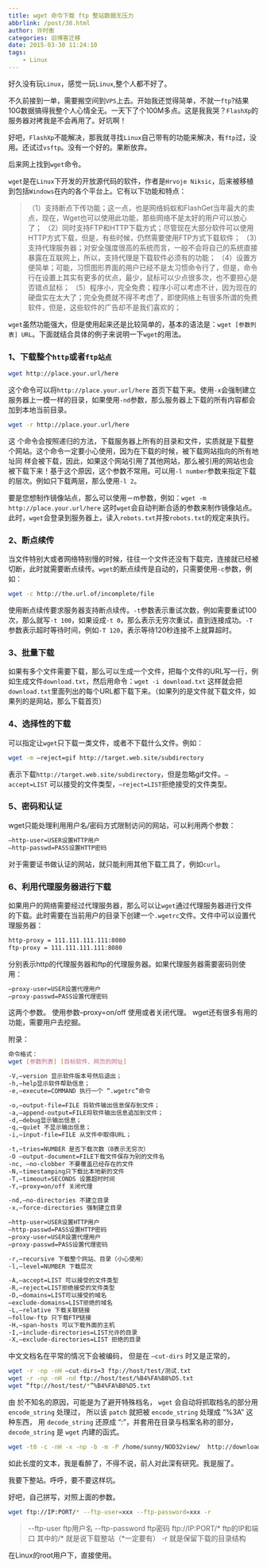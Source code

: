 ```yaml
---
title: wget 命令下载 ftp 整站数据无压力
abbrlink: /post/38.html
author: 许时衡
categories: 旧博客迁移
date: 2015-03-30 11:24:10
tags:
    - Linux
---
```


好久没有玩`Linux`，感觉一玩`Linux`,整个人都不好了。

不久前接到一单，需要搬空间到`VPS`上去。开始我还觉得简单，不就一`ftp`?结果10G数据搞得我整个人心情全无。一天下了个100M多点。这是我我哭？`FlashXp`的服务器对拷我是不会再用了。好坑啊！

好吧，`FlashXp`不能解决，那我就寻找`Linux`自己带有的功能来解决，有`ftp`过，没用。还试过`vsftp`。没有一个好的。果断放弃。

后来网上找到`wget`命令。

`wget`是在`Linux`下开发的开放源代码的软件，作者是`Hrvoje Niksic`，后来被移植到包括`Windows`在内的各个平台上。它有以下功能和特点：

>（1）支持断点下传功能；这一点，也是网络蚂蚁和FlashGet当年最大的卖点，现在，Wget也可以使用此功能，那些网络不是太好的用户可以放心了；
>（2）同时支持FTP和HTTP下载方式；尽管现在大部分软件可以使用HTTP方式下载，但是，有些时候，仍然需要使用FTP方式下载软件；
>（3）支持代理服务器；对安全强度很高的系统而言，一般不会将自己的系统直接暴露在互联网上，所以，支持代理是下载软件必须有的功能；
>（4）设置方便简单；可能，习惯图形界面的用户已经不是太习惯命令行了，但是，命令行在设置上其实有更多的优点，最少，鼠标可以少点很多次，也不要担心是否错点鼠标；
>（5）程序小，完全免费；程序小可以考虑不计，因为现在的硬盘实在太大了；完全免费就不得不考虑了，即使网络上有很多所谓的免费软件，但是，这些软件的广告却不是我们喜欢的；

`wget`虽然功能强大，但是使用起来还是比较简单的，基本的语法是：`wget [参数列表] URL`。下面就结合具体的例子来说明一下`wget`的用法。

### 1、下载整个`http`或者`ftp站点`

``` BASH
wget http://place.your.url/here
```

这个命令可以将`http://place.your.url/here` 首页下载下来。使用`-x`会强制建立服务器上一模一样的目录，如果使用`-nd`参数，那么服务器上下载的所有内容都会加到本地当前目录。

``` BASH
wget -r http://place.your.url/here
```

这 个命令会按照递归的方法，下载服务器上所有的目录和文件，实质就是下载整个网站。这个命令一定要小心使用，因为在下载的时候，被下载网站指向的所有地址同 样会被下载，因此，如果这个网站引用了其他网站，那么被引用的网站也会被下载下来！基于这个原因，这个参数不常用。可以用`-l number`参数来指定下载的层次。例如只下载两层，那么使用`-l 2`。

要是您想制作镜像站点，那么可以使用－m参数，例如：`wget -m http://place.your.url/here`
这时`wget`会自动判断合适的参数来制作镜像站点。此时，`wget`会登录到服务器上，读入`robots.txt`并按`robots.txt`的规定来执行。

### 2、断点续传

当文件特别大或者网络特别慢的时候，往往一个文件还没有下载完，连接就已经被切断，此时就需要断点续传。`wget`的断点续传是自动的，只需要使用`-c`参数，例如：

``` BASH
wget -c http://the.url.of/incomplete/file
```

使用断点续传要求服务器支持断点续传。`-t`参数表示重试次数，例如需要重试100次，那么就写`-t 100`，如果设成`-t 0`，那么表示无穷次重试，直到连接成功。`-T`参数表示超时等待时间，例如`-T 120`，表示等待120秒连接不上就算超时。

### 3、批量下载

如果有多个文件需要下载，那么可以生成一个文件，把每个文件的URL写一行，例如生成文件`download.txt`，然后用命令：`wget -i download.txt`
这样就会把`download.txt`里面列出的每个URL都下载下来。（如果列的是文件就下载文件，如果列的是网站，那么下载首页）

### 4、选择性的下载

可以指定让`wget`只下载一类文件，或者不下载什么文件。例如：

``` BASH
wget -m –reject=gif http://target.web.site/subdirectory
```

表示下载`http://target.web.site/subdirectory`，但是忽略gif文件。`–accept=LIST` 可以接受的文件类型，`–reject=LIST`拒绝接受的文件类型。

### 5、密码和认证

wget只能处理利用用户名/密码方式限制访问的网站，可以利用两个参数：

``` BASH
–http-user=USER设置HTTP用户
–http-passwd=PASS设置HTTP密码
```

对于需要证书做认证的网站，就只能利用其他下载工具了，例如`curl`。

### 6、利用代理服务器进行下载

如果用户的网络需要经过代理服务器，那么可以让`wget`通过代理服务器进行文件的下载。此时需要在当前用户的目录下创建一个`.wgetrc`文件。文件中可以设置代理服务器：

``` BASH
http-proxy = 111.111.111.111:8080
ftp-proxy = 111.111.111.111:8080
```

分别表示http的代理服务器和ftp的代理服务器。如果代理服务器需要密码则使用：

``` BASH
–proxy-user=USER设置代理用户
–proxy-passwd=PASS设置代理密码
```

这两个参数。
使用参数–proxy=on/off 使用或者关闭代理。
wget还有很多有用的功能，需要用户去挖掘。

附录：

``` BASH wget
命令格式：
wget [参数列表] [目标软件、网页的网址]

-V,–version 显示软件版本号然后退出；
-h,–help显示软件帮助信息；
-e,–execute=COMMAND 执行一个 “.wgetrc”命令

-o,–output-file=FILE 将软件输出信息保存到文件；
-a,–append-output=FILE将软件输出信息追加到文件；
-d,–debug显示输出信息；
-q,–quiet 不显示输出信息；
-i,–input-file=FILE 从文件中取得URL；

-t,–tries=NUMBER 是否下载次数（0表示无穷次）
-O –output-document=FILE下载文件保存为别的文件名
-nc, –no-clobber 不要覆盖已经存在的文件
-N,–timestamping只下载比本地新的文件
-T,–timeout=SECONDS 设置超时时间
-Y,–proxy=on/off 关闭代理

-nd,–no-directories 不建立目录
-x,–force-directories 强制建立目录

–http-user=USER设置HTTP用户
–http-passwd=PASS设置HTTP密码
–proxy-user=USER设置代理用户
–proxy-passwd=PASS设置代理密码

-r,–recursive 下载整个网站、目录（小心使用）
-l,–level=NUMBER 下载层次

-A,–accept=LIST 可以接受的文件类型
-R,–reject=LIST拒绝接受的文件类型
-D,–domains=LIST可以接受的域名
–exclude-domains=LIST拒绝的域名
-L,–relative 下载关联链接
–follow-ftp 只下载FTP链接
-H,–span-hosts 可以下载外面的主机
-I,–include-directories=LIST允许的目录
-X,–exclude-directories=LIST 拒绝的目录
```

中文文档名在平常的情况下会被编码， 但是在 `–cut-dirs` 时又是正常的，

``` BASH
wget -r -np -nH –cut-dirs=3 ftp://host/test/测试.txt
wget -r -np -nH -nd ftp://host/test/%B4%FA%B8%D5.txt
wget “ftp://host/test/*”%B4%FA%B8%D5.txt
```

由 於不知名的原因，可能是为了避开特殊档名， `wget` 会自动将抓取档名的部分用 `encode_string` 处理过， 所以该 `patch` 就把被 `encode_string` 处理成 “%3A” 这种东西， 用 `decode_string` 还原成 “:”，并套用在目录与档案名称的部分，`decode_string` 是 `wget` 内建的函式。

``` BASH
wget -t0 -c -nH -x -np -b -m -P /home/sunny/NOD32view/  http://downloads1.kaspersky-labs.com/bases/ -o wget.log
```

如此长度的文本，我是看醉了，不得不说，前人对此深有研究。我是服了。

我要下整站。呼呼，要不要这样坑。

好吧，自己拼写，对照上面的参数。

``` BASH
wget ftp://IP:PORT/* --ftp-user=xxx --ftp-password=xxx -r

```

> --ftp-user        ftp用户名
> --ftp-password    ftp密码
> ftp://IP:PORT/*   ftp的IP和端口   其中的/* 就是说下载整站（*一定要有）
> -r                就是保留下载的目录结构

在Linux的root用户下，直接使用。

